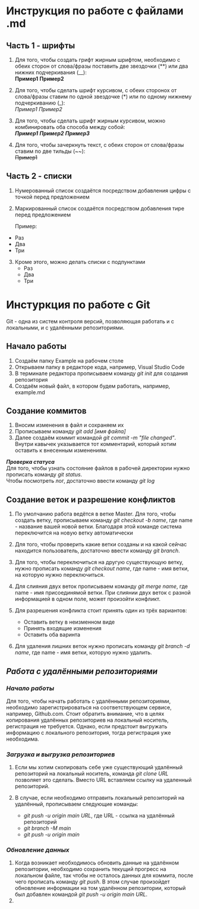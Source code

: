 # Инструкция по работе с файлами .md
## Часть 1 - шрифты

1. Для того, чтобы создать грифт жирным шрифтом, необходимо с обеих сторон от слова/фразы поставить две звездочки (**) или два нижних подчеркивания (__):  
**Пример1** __Пример2__

2. Для того, чтобы сделать шрифт курсивом, с обеих сторонох от слова/фразы ставим по одной звездочке (*) или по одному нижнему подчеркиванию (_):  
*Пример1* _Пример2_

3. Для того, чтобы сделать шрифт жирным курсивом, можно комбинировать оба способа между собой:  
***Пример1*** _**Пример2**_ __*Пример3*__

4. Для того, чтобы зачеркнуть текст, с обеих сторон от слова/фразы ставим по две тильды (~~):  
~~Пример1~~

## Часть 2 - списки

1. Нумерованный список создаётся посредством добавления цифры с точкой перед предложением
2. Маркированный список создаётся посредством добавления тире перед предложением

    Пример:

- Раз
- Два
- Три
3. Кроме этого, можно делать списки с подпунктами
   - Раз
   - Два
   - Три

# Инстуркция по работе с Git

Git - одна из систем контроля версий, позволяющая работать и с локальными, и с удалёнными репозиториями.

## Начало работы

1. Создаём папку Example на рабочем столе 
2. Открываем папку в редакторе кода, например, Visual Studio Code
3. В терминале редактора прописываем команду _git init_ для создания репозитория
4. Создаём новый файл, в котором будем работать, например, example.md

## Создание коммитов

1. Вносим изменения в файл и сохраняем их
2. Прописываем команду _git add [имя файла]_
3. Далее создаём коммит командой _git commit -m "file changed"_. Внутри кавычек указывается тот комментарий, который хотим оставить к внесенным изменениям.

***Проверка статуса***  
Для того, чтобы узнать состояние файлов в рабочей директории нужно прописать команду _git status_.    
Чтобы посмотреть лог, достаточно ввести команду _git log_

## Создание веток и разрешение конфликтов

1. По умолчанию работа ведётся в ветке Master. Для того, чтобы создать ветку, прописываем команду _git checkout -b name_, где name - название вашей новой ветки. Благодаря этой команде система переключится на новую ветку автоматически
2. Для того, чтобы проверить какие ветки созданы и на какой сейчас находится пользователь, достаточно ввести команду _git branch_. 
3. Для того, чтобы переключиться на другую существующую ветку, нужно прописать команду _git checkout name_, где name - имя ветки, на которую нужно переключиться.
4. Для слияния двух веток прописываем команду _git merge name_, где name - имя присоединямой ветки. При слиянии двух веток с разной информацией в одном поле, может произойти конфликт. 
5. Для разрешения конфликта стоит принять один из трёх вариантов:

   - Оставить ветку в неизменном виде
   - Принять входящие изменения
   - Оставить оба варинта

6. Для удаления лишних веток нужно прописать команду _git branch -d name_, где name - имя ветки, которую нужно удалить.

## _Работа с удалёнными репозиториями_

### _Начало работы_
Для того, чтобы начать работать с удалёнными репозиториями, необходимо зарегистрироваться на соответствующем сервисе, например, Github.com. Стоит обратить внимание, что в целях копирования удалённых репозиториев на локальный носитель, регистрация не требуется. Однако, если предстоит выгружать информацию с локального репозитория, тогда регистрация уже необходима.

### _Загрузка и выгрузка репозиториев_
1. Если мы хотим скопировать себе уже существующий удалённый репозиторий на локальный носитель, команда _git clone URL_ позволяет это сделать. Вместо URL вставляем ссылку на удаленный репозиторий.

2. В случае, если необходимо отправить локальный репозиторий на удалённый, прописываем следующие команды:
   - _git push -u origin main URL_, где URL - ссылка на удалённый репозиторий
   - _git branch -M main_
   - _git push -u origin main_ 

### _Обновление данных_

1. Когда возникает необходимось обновить данные на удалённом репозитории, необходимо сохранить текущий прогресс на локальном файле, так чтобы не осталось данных для коммита, после чего прописать команду _git push_. В этом случае произойдет обновление информации на том удалённом репозитории, который был добавлен командой _git push -u origin main URL_.
2. 